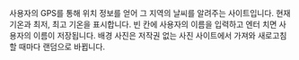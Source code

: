사용자의 GPS를 통해 위치 정보를 얻어 그 지역의 날씨를 알려주는 사이트입니다. 현재 기온과 최저, 최고 기온을 표시합니다.
빈 칸에 사용자의 이름을 입력하고 엔터 치면 사용자의 이름이 저장됩니다.
배경 사진은 저작권 없는 사진 사이트에서 가져와 새로고침할 때마다 랜덤으로 바뀝니다.
